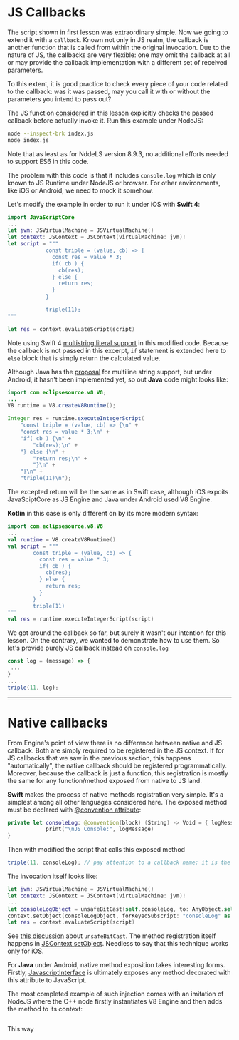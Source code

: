 # JS Callbacks

The script shown in first lesson was extraordinary simple. Now we going to extend it with a <code>callback</code>. Known not only in JS realm, the callback is another function that is called from within the original invocation. Due to the nature of JS, the callbacks are very flexible: one may omit the callback at all or may provide the callback implementation with a different set of received parameters.

To this extent, it is good practice to check every piece of your code related to the callback: was it was passed, may you call it with or without the parameters you intend to pass out?

The JS function [considered](index.js) in this lesson explicitly checks the passed callback before actually invoke it.
Run this example under NodeJS:
``` bash
node --inspect-brk index.js
node index.js
```
Note that as least as for NddeLS version 8.9.3, no additional efforts needed to support ES6 in this code.


The problem with this code is that it includes <code>console.log</code> which is only known to JS Runtime under NodeJS or browser. For other environments, like iOS or Android, we need to mock it somehow.

Let's modify the example in order to run it under iOS with <b>Swift 4</b>:
``` Swift
import JavaScriptCore
...
let jvm: JSVirtualMachine = JSVirtualMachine()
let context: JSContext = JSContext(virtualMachine: jvm)!
let script = """
            const triple = (value, cb) => {
              const res = value * 3;
              if( cb ) {
                cb(res);
              } else {
                return res;
              }
            }

            triple(11);
"""

let res = context.evaluateScript(script)
```
Note using Swift 4 [multistring literal support](https://github.com/apple/swift-evolution/blob/master/proposals/0168-multi-line-string-literals.md) in this modified code. Because the callback is not passed in this excerpt, <code>if</code> statement is extended here to <code>else</code> block that is simply return the calculated value. 

Although Java has the [proposal](https://blog.joda.org/2008/01/java-7-multi-line-string-literals_594.html) for multiline string support, but under Android, it hasn't been implemented yet, so out <b>Java</b> code might looks like:
``` Java 
import com.eclipsesource.v8.V8;
...
V8 runtime = V8.createV8Runtime();

Integer res = runtime.executeIntegerScript(
    "const triple = (value, cb) => {\n" +
    "const res = value * 3;\n" +
    "if( cb ) {\n" +
        "cb(res);\n" +
    "} else {\n" +
        "return res;\n" +
        "}\n" +
    "}\n" +
    "triple(11)\n");
```
The excepted return will be the same as in Swift case, although iOS expoits JavaSciptCore as JS Engine and Java under Android used V8 Engine.

<b>Kotlin</b> in this case is only different on by its more modern syntax:
``` Kotlin
import com.eclipsesource.v8.V8
...
val runtime = V8.createV8Runtime()
val script = """
        const triple = (value, cb) => {
          const res = value * 3;
          if( cb ) {
            cb(res);
          } else {
            return res;
          }
        }
        triple(11)
"""
val res = runtime.executeIntegerScript(script)
```

We got around the callback so far, but surely it wasn't our intention for this lesson. On the contrary, we wanted to demonstrate how to use them. So let's provide purely JS callback instead on <code>console.log</code>
``` javascript
const log = (message) => {
 ...
}
...
triple(11, log);
```
---
# Native callbacks

From Engine's point of view there is no difference between native and JS callback. Both are simply required to be registered in the JS context. If for JS callbacks that we saw in the previous section, this happens "automatically", the native callback should be registered programmatically. Moreover, because the callback is just a function, this registration is mostly the same for any function/method exposed from native to JS land.

<b>Swift</b> makes the process of native methods registration very simple. It's a simplest among all other languages considered here. The exposed method must be declared with [@convention attribute](https://docs.swift.org/swift-book/ReferenceManual/Attributes.html#convention):
``` Swift
private let consoleLog: @convention(block) (String) -> Void = { logMessage in
            print("\nJS Console:", logMessage)
}
```

Then with modified the script that calls this exposed method
``` javascript
triple(11, consoleLog); // pay attention to a callback name: it is the name of the exposed with @convention method
```

The invocation itself looks like:
``` Swift
let jvm: JSVirtualMachine = JSVirtualMachine()
let context: JSContext = JSContext(virtualMachine: jvm)!
...
let consoleLogObject = unsafeBitCast(self.consoleLog, to: AnyObject.self)
context.setObject(consoleLogObject, forKeyedSubscript: "consoleLog" as (NSCopying & NSObjectProtocol))
let res = context.evaluateScript(script)

```
See [this discussion](https://gist.github.com/JadenGeller/ccc62c4316e8c225c259) about <code>unsafeBitCast</code>. The method registration itself happens in [JSContext.setObject](https://developer.apple.com/documentation/javascriptcore/jscontext/1451416-setobject). Needless to say that this technique works only for iOS.

For <b>Java</b> under Android, native method exposition takes interesting forms. 
Firstly, [JavascriptInterface](https://developer.android.com/reference/android/webkit/JavascriptInterface) is ultimately exposes any method decorated with this attribute to JavaScript.


The most completed example of such injection comes with an imitation of NodeJS where the C++ node firstly instantiates V8 Engine and then adds the method to its context:
``` C++
```

This way 

